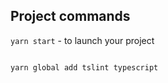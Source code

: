 
## Project commands

`yarn start` - to launch your project  

```

yarn global add tslint typescript

```
